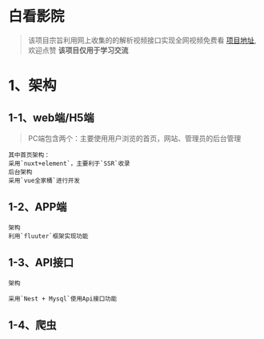 # 白看影院
>该项目宗旨利用网上收集的的解析视频接口实现全网视频免费看
[项目地址](https://github.com/webzdg/movie),欢迎点赞
**该项目仅用于学习交流**

# 1、架构

## 1-1、web端/H5端
>PC端包含两个：主要使用用户浏览的首页，网站、管理员的后台管理

```
其中首页架构：
采用`nuxt+element`，主要利于`SSR`收录
后台架构
采用`vue全家桶`进行开发
```
## 1-2、APP端
```
架构
利用`fluuter`框架实现功能
```

## 1-3、API接口
```
架构

采用`Nest + Mysql`使用Api接口功能
```
## 1-4、爬虫